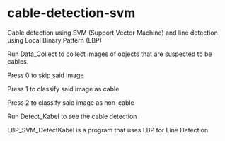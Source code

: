 # cable-detection-svm

Cable detection using SVM (Support Vector Machine) and line detection using Local Binary Pattern (LBP)

Run Data_Collect to collect images of objects that are suspected to be cables. 

Press 0 to skip said image 

Press 1 to classify said image as cable

Press 2 to classify said image as non-cable


Run Detect_Kabel to see the cable detection

LBP_SVM_DetectKabel is a program that uses LBP for Line Detection
